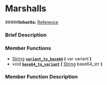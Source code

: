 #  Marshalls  
#####**Inherits:** [Reference](class_reference)

###  Brief Description  


###  Member Functions 
  * [String](class_string)  **[`variant_to_base64`](#variant_to_base64)**  **(** var variant  **)**
  * void  **[`base64_to_variant`](#base64_to_variant)**  **(** [String](class_string) base64_str  **)**

###  Member Function Description  
